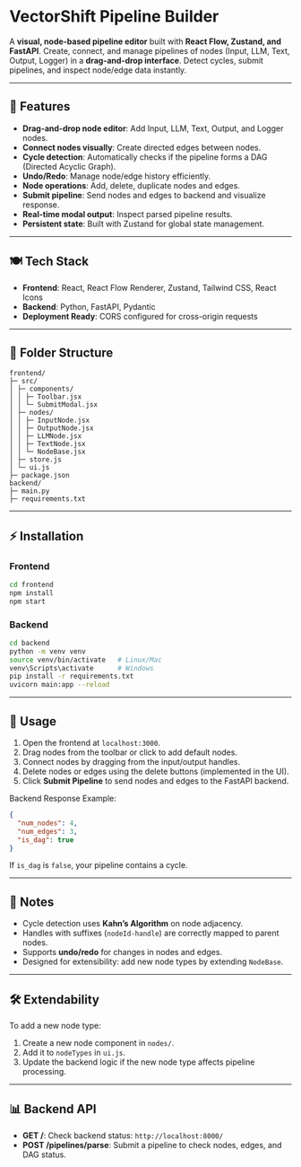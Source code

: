 # VectorShift Pipeline Builder

A **visual, node-based pipeline editor** built with **React Flow, Zustand, and FastAPI**.
Create, connect, and manage pipelines of nodes (Input, LLM, Text, Output, Logger) in a **drag-and-drop interface**. Detect cycles, submit pipelines, and inspect node/edge data instantly.

---

## 🚀 Features

* **Drag-and-drop node editor**: Add Input, LLM, Text, Output, and Logger nodes.
* **Connect nodes visually**: Create directed edges between nodes.
* **Cycle detection**: Automatically checks if the pipeline forms a DAG (Directed Acyclic Graph).
* **Undo/Redo**: Manage node/edge history efficiently.
* **Node operations**: Add, delete, duplicate nodes and edges.
* **Submit pipeline**: Send nodes and edges to backend and visualize response.
* **Real-time modal output**: Inspect parsed pipeline results.
* **Persistent state**: Built with Zustand for global state management.

---

## 🍽 Tech Stack

* **Frontend**: React, React Flow Renderer, Zustand, Tailwind CSS, React Icons
* **Backend**: Python, FastAPI, Pydantic
* **Deployment Ready**: CORS configured for cross-origin requests

---

## 📁 Folder Structure

```
frontend/
├─ src/
│ ├─ components/
│ │ ├─ Toolbar.jsx
│ │ └─ SubmitModal.jsx
│ ├─ nodes/
│ │ ├─ InputNode.jsx
│ │ ├─ OutputNode.jsx
│ │ ├─ LLMNode.jsx
│ │ ├─ TextNode.jsx
│ │ └─ NodeBase.jsx
│ ├─ store.js
│ └─ ui.js
├─ package.json
backend/
├─ main.py
├─ requirements.txt
```

---

## ⚡ Installation

### Frontend

```bash
cd frontend
npm install
npm start
```

### Backend

```bash
cd backend
python -m venv venv
source venv/bin/activate   # Linux/Mac
venv\Scripts\activate      # Windows
pip install -r requirements.txt
uvicorn main:app --reload
```

---

## 🎨 Usage

1. Open the frontend at `localhost:3000`.
2. Drag nodes from the toolbar or click to add default nodes.
3. Connect nodes by dragging from the input/output handles.
4. Delete nodes or edges using the delete buttons (implemented in the UI).
5. Click **Submit Pipeline** to send nodes and edges to the FastAPI backend.

Backend Response Example:

```json
{
  "num_nodes": 4,
  "num_edges": 3,
  "is_dag": true
}
```

If `is_dag` is `false`, your pipeline contains a cycle.

---

## 🧠 Notes

* Cycle detection uses **Kahn’s Algorithm** on node adjacency.
* Handles with suffixes (`nodeId-handle`) are correctly mapped to parent nodes.
* Supports **undo/redo** for changes in nodes and edges.
* Designed for extensibility: add new node types by extending `NodeBase`.

---

## 🛠 Extendability

To add a new node type:

1. Create a new node component in `nodes/`.
2. Add it to `nodeTypes` in `ui.js`.
3. Update the backend logic if the new node type affects pipeline processing.

---

## 📊 Backend API

* **GET /**: Check backend status: `http://localhost:8000/`
* **POST /pipelines/parse**: Submit a pipeline to check nodes, edges, and DAG status.
